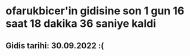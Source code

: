 # ofarukbicer'in gidisine son 1 gun 16 saat 18 dakika 36 saniye kaldi

## Gidis tarihi: 30.09.2022 :(